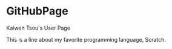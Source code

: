 # GitHubPage
Kaiwen Tsou's User Page

This is a line about my favorite programming language, Scratch. 